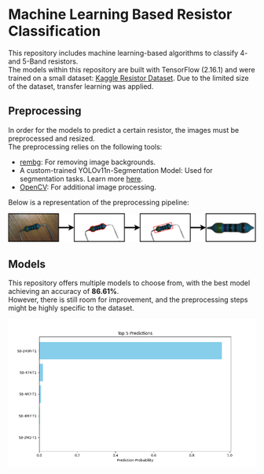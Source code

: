 # Machine Learning Based Resistor Classification

This repository includes machine learning-based algorithms to classify 4- and 5-Band resistors.  
The models within this repository are built with TensorFlow (2.16.1) and were trained on a small dataset: [Kaggle Resistor Dataset](https://www.kaggle.com/datasets/barrettotte/resistors). Due to the limited size of the dataset, transfer learning was applied.

## Preprocessing

In order for the models to predict a certain resistor, the images must be preprocessed and resized.  
The preprocessing relies on the following tools:

- [rembg](https://github.com/danielgatis/rembg): For removing image backgrounds.
- A custom-trained YOLOv11n-Segmentation Model: Used for segmentation tasks. Learn more [here](https://docs.ultralytics.com/models/yolo11/).
- [OpenCV](https://github.com/opencv/opencv): For additional image processing.

Below is a representation of the preprocessing pipeline:

![Preprocessing Pipeline](preprocessing.png)

## Models

This repository offers multiple models to choose from, with the best model achieving an accuracy of **86.61%**.  
However, there is still room for improvement, and the preprocessing steps might be highly specific to the dataset.

![Prediction Example](prediction.png)



